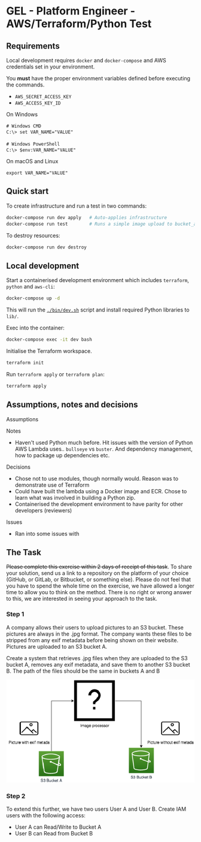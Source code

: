# GEL - Platform Engineer - AWS/Terraform/Python Test

## Requirements

Local development requires `docker` and `docker-compose` and AWS credentials
set in your environment.

You **must** have the proper environment variables defined before executing the commands.

* `AWS_SECRET_ACCESS_KEY`
* `AWS_ACCESS_KEY_ID`

On Windows
```
# Windows CMD
C:\> set VAR_NAME="VALUE"

# Windows PowerShell
C:\> $env:VAR_NAME="VALUE"
```

On macOS and Linux
```
export VAR_NAME="VALUE"
```

## Quick start

To create infrastructure and run a test in two commands:

```bash
docker-compose run dev apply   # Auto-applies infrastructure
docker-compose run test        # Runs a simple image upload to bucket_a and download from bucket_b
```

To destroy resources:

```bash
docker-compose run dev destroy
```

## Local development

Start a containerised development environment which includes `terraform`,
`python` and `aws-cli`:

```bash
docker-compose up -d
```

This will run the [`./bin/dev.sh`](./bin/dev.sh) script and install required
Python libraries to `lib/`.

Exec into the container:

```bash
docker-compose exec -it dev bash
```

Initialise the Terraform workspace.

```bash
terraform init
```

Run `terraform apply` or `terraform plan`:

```bash
terraform apply
```

## Assumptions, notes and decisions

Assumptions

Notes

- Haven't used Python much before. Hit issues with the version of Python AWS
  Lambda uses.. `bullseye` vs `buster`. And dependency management, how to
  package up dependencies etc.

Decisions

- Chose not to use modules, though normally would. Reason was to demonstrate
  use of Terraform
- Could have built the lambda using a Docker image and ECR. Chose to learn what
  was involved in building a Python zip.
- Containerised the development environment to have parity for other developers
  (reviewers)


Issues

- Ran into some issues with

## The Task

~~Please complete this exercise within 2 days of receipt of this task~~. To share
your solution, send us a link to a repository on the platform of your choice
(GitHub, or GitLab, or Bitbucket, or something else). Please do not feel that
you have to spend the whole time on the exercise, we have allowed a longer time
to allow you to think on the method. There is no right or wrong answer to this,
we are interested in seeing your approach to the task.

### Step 1

A company allows their users to upload pictures to an S3 bucket. These pictures
are always in the .jpg format. The company wants these files to be stripped
from any exif metadata before being shown on their website. Pictures are
uploaded to an S3 bucket A.

Create a system that retrieves .jpg files when they are uploaded to the S3
bucket A, removes any exif metadata, and save them to another S3 bucket B. The
path of the files should be the same in buckets A and B

![Architecture](./docs/architecture.png)

### Step 2

To extend this further, we have two users User A and User B. Create IAM users
with the following access:

- User A can Read/Write to Bucket A
- User B can Read from Bucket B
